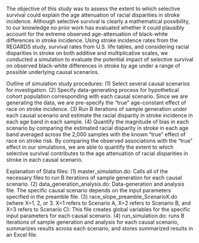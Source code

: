 The objective of this study was to assess the extent to which selective survival could explain the age attenuation of racial disparities in stroke incidence. Although selective survival is clearly a mathematical possibility, to our knowledge no prior work has evaluated whether it could plausibly account for the extreme observed age-attenuation of black-white differences in stroke incidence. Using stroke incidence rates from the REGARDS study, survival rates from U.S. life tables, and considering racial disparities in stroke on both additive and multiplicative scales, we conducted a simulation to evaluate the potential impact of selective survival on observed black-white differences in stroke by age under a range of possible underlying causal scenarios.

Outline of simulation study procedures:
(1) Select several causal scenarios for investigation.
(2) Specify data-generating process for hypothetical cohort population corresponding with each causal scenario. Since we are generating the data, we are pre-specify the “true” age-constant effect of race on stroke incidence. 
(3) Run B iterations of sample generation under each causal scenario and estimate the racial disparity in stroke incidence in each age band in each sample. 
(4) Quantify the magnitude of bias in each scenario by comparing the estimated racial disparity in stroke in each age band averaged across the 2,000 samples with the known “true” effect of race on stroke risk. By comparing the observed associations with the “true” effect in our simulations, we are able to quantify the extent to which selective survival contributes to the age attenuation of racial disparities in stroke in each causal scenario.

Explanation of Stata files:
(1) master_simulation.do: Calls all of the necessary files to run B iterations of sample generation for each causal scenario. 
(2) data_generation_analysis.do: Data-generation and analysis file. The specific causal scenario depends on the input parameters specified in the preamble file.
(3) race_slope_preamble_ScenarioX.do (where X=1, 2, or 3. X=1 refers to Scenario A, X=2 refers to Scenario B, and X=3 refers to Scenario C): This file creates global variables for the specific input parameters for each causal scenario.
(4) run_simulation.do: runs B iterations of sample generation and analysis for each causal scenario, summarizes results across each scenario, and stores summarized results in an Excel file. 
